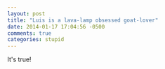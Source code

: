 ```yaml
---
layout: post
title: "Luis is a lava-lamp obsessed goat-lover"
date: 2014-01-17 17:04:56 -0500
comments: true
categories: stupid
---
```



It's true!

